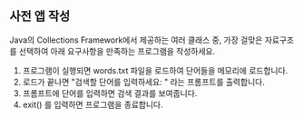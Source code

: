 ## 사전 앱 작성

Java의 Collections Framework에서 제공하는 여러 클래스 중, 가장 걸맞은 자료구조를 선택하여 아래 요구사항을 만족하는 프로그램을 작성하세요.

1. 프로그램이 실행되면 words.txt 파일을 로드하여 단어들을 메모리에 로드합니다.
2. 로드가 끝나면 "검색할 단어를 입력하세요: " 라는 프롬프트를 출력합니다.
3. 프롬프트에 단어를 입력하면 검색 결과를 보여줍니다.
4. exit() 를 입력하면 프로그램을 종료합니다.
